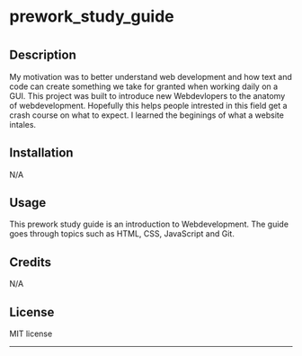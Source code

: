 # prework_study_guide
# <Prework Study Guide>

## Description

My motivation was to better understand web development and how text and code can create something we take for granted when working daily on a GUI.
This project was built to introduce new Webdevlopers to the anatomy of webdevelopment.
Hopefully this helps people intrested in this field get a crash course on what to expect.
I learned the beginings of what a website intales.

## Installation

N/A

## Usage

This prework study guide is an introduction to Webdevelopment. The guide goes through topics such as HTML, CSS, JavaScript and Git. 

## Credits

N/A

## License

MIT license

---

